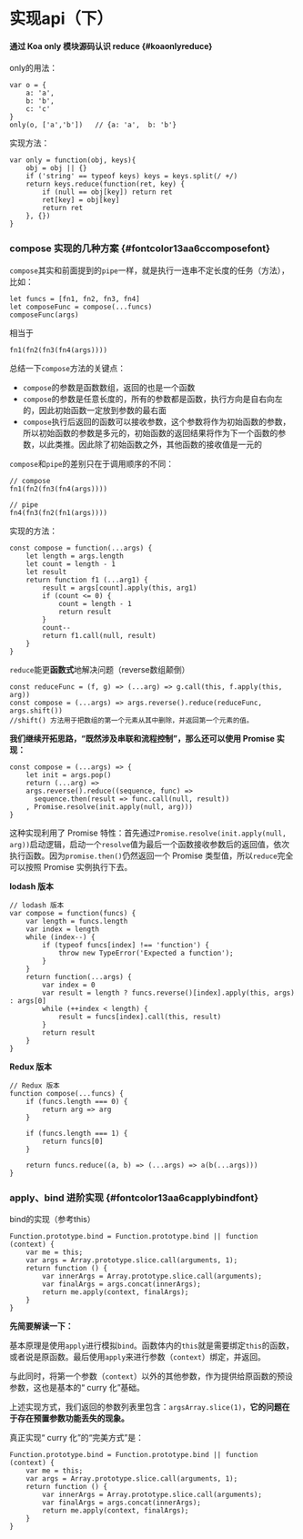 # 实现api（下）

#### 通过 Koa only 模块源码认识 reduce {#koaonlyreduce}

only的用法：

```
var o = {
    a: 'a',
    b: 'b',
    c: 'c'
}
only(o, ['a','b'])   // {a: 'a',  b: 'b'}
```

实现方法：

```
var only = function(obj, keys){
    obj = obj || {}
    if ('string' == typeof keys) keys = keys.split(/ +/)
    return keys.reduce(function(ret, key) {
        if (null == obj[key]) return ret
        ret[key] = obj[key]
        return ret
    }, {})
}
```

### compose 实现的几种方案 {#fontcolor13aa6ccomposefont}

`compose`其实和前面提到的`pipe`一样，就是执行一连串不定长度的任务（方法），比如：

```
let funcs = [fn1, fn2, fn3, fn4]
let composeFunc = compose(...funcs)
composeFunc(args)
```

相当于

```
fn1(fn2(fn3(fn4(args))))
```

总结一下`compose`方法的关键点：

* `compose`的参数是函数数组，返回的也是一个函数
* `compose`的参数是任意长度的，所有的参数都是函数，执行方向是自右向左的，因此初始函数一定放到参数的最右面
* `compose`执行后返回的函数可以接收参数，这个参数将作为初始函数的参数，所以初始函数的参数是多元的，初始函数的返回结果将作为下一个函数的参数，以此类推。因此除了初始函数之外，其他函数的接收值是一元的

`compose`和`pipe`的差别只在于调用顺序的不同：

```
// compose
fn1(fn2(fn3(fn4(args))))

// pipe
fn4(fn3(fn2(fn1(args))))
```

实现的方法：

```
const compose = function(...args) {
    let length = args.length
    let count = length - 1
    let result
    return function f1 (...arg1) {
        result = args[count].apply(this, arg1)
        if (count <= 0) {
            count = length - 1
            return result
        }
        count--
        return f1.call(null, result)
    }
}
```

`reduce`能更**函数式**地解决问题（reverse数组颠倒）

```
const reduceFunc = (f, g) => (...arg) => g.call(this, f.apply(this, arg))
const compose = (...args) => args.reverse().reduce(reduceFunc, args.shift())
//shift() 方法用于把数组的第一个元素从其中删除，并返回第一个元素的值。
```

**我们继续开拓思路，“既然涉及串联和流程控制”，那么还可以使用 Promise 实现：**

```
const compose = (...args) => {
    let init = args.pop()
    return (...arg) => 
    args.reverse().reduce((sequence, func) => 
      sequence.then(result => func.call(null, result))
    , Promise.resolve(init.apply(null, arg)))
}
```

这种实现利用了 Promise 特性：首先通过`Promise.resolve(init.apply(null, arg))`启动逻辑，启动一个`resolve`值为最后一个函数接收参数后的返回值，依次执行函数。因为`promise.then()`仍然返回一个 Promise 类型值，所以`reduce`完全可以按照 Promise 实例执行下去。

**lodash 版本**

```
// lodash 版本
var compose = function(funcs) {
    var length = funcs.length
    var index = length
    while (index--) {
        if (typeof funcs[index] !== 'function') {
            throw new TypeError('Expected a function');
        }
    }
    return function(...args) {
        var index = 0
        var result = length ? funcs.reverse()[index].apply(this, args) : args[0]
        while (++index < length) {
            result = funcs[index].call(this, result)
        }
        return result
    }
}
```

**Redux 版本**

```
// Redux 版本
function compose(...funcs) {
    if (funcs.length === 0) {
        return arg => arg
    }

    if (funcs.length === 1) {
        return funcs[0]
    }

    return funcs.reduce((a, b) => (...args) => a(b(...args)))
}
```

### apply、bind 进阶实现 {#fontcolor13aa6capplybindfont}

bind的实现（参考this）

```
Function.prototype.bind = Function.prototype.bind || function (context) {
    var me = this;
    var args = Array.prototype.slice.call(arguments, 1);
    return function () {
        var innerArgs = Array.prototype.slice.call(arguments);
        var finalArgs = args.concat(innerArgs);
        return me.apply(context, finalArgs);
    }
}
```

**先简要解读一下：**

基本原理是使用`apply`进行模拟`bind`。函数体内的`this`就是需要绑定`this`的函数，或者说是原函数。最后使用`apply`来进行参数（`context`）绑定，并返回。

与此同时，将第一个参数（`context`）以外的其他参数，作为提供给原函数的预设参数，这也是基本的“ curry 化”基础。

上述实现方式，我们返回的参数列表里包含：`argsArray.slice(1)`，**它的问题在于存在预置参数功能丢失的现象。**

真正实现“ curry 化”的“完美方式”是：

```
Function.prototype.bind = Function.prototype.bind || function (context) {
    var me = this;
    var args = Array.prototype.slice.call(arguments, 1);
    return function () {
        var innerArgs = Array.prototype.slice.call(arguments);
        var finalArgs = args.concat(innerArgs);
        return me.apply(context, finalArgs);
    }
}
```



